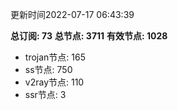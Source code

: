 更新时间2022-07-17 06:43:39

**总订阅: 73**
**总节点: 3711**
**有效节点: 1028**
- trojan节点: 165
- ss节点: 750
- v2ray节点: 110
- ssr节点: 3
